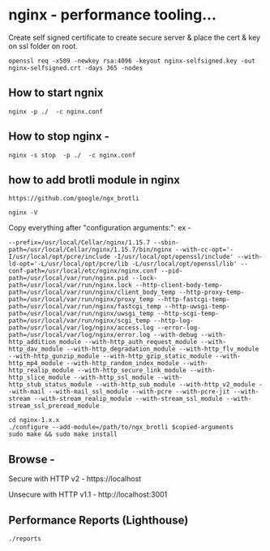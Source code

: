 # nginx - performance tooling...

Create self signed certificate to create secure server & place the cert & key on ssl folder on root.

```
openssl req -x509 -newkey rsa:4096 -keyout nginx-selfsigned.key -out nginx-selfsigned.crt -days 365 -nodes
```

## How to start ngnix

```
nginx -p ./  -c nginx.conf
```

## How to stop nginx -  

```
nginx -s stop  -p ./  -c nginx.conf
```

## how to add brotli module in nginx

```
https://github.com/google/ngx_brotli
```

```
nginx -V
```

Copy everything after "configuration arguments:": ex -

```
--prefix=/usr/local/Cellar/nginx/1.15.7 --sbin-path=/usr/local/Cellar/nginx/1.15.7/bin/nginx --with-cc-opt='-I/usr/local/opt/pcre/include -I/usr/local/opt/openssl/include' --with-ld-opt='-L/usr/local/opt/pcre/lib -L/usr/local/opt/openssl/lib' --conf-path=/usr/local/etc/nginx/nginx.conf --pid-path=/usr/local/var/run/nginx.pid --lock-path=/usr/local/var/run/nginx.lock --http-client-body-temp-path=/usr/local/var/run/nginx/client_body_temp --http-proxy-temp-path=/usr/local/var/run/nginx/proxy_temp --http-fastcgi-temp-path=/usr/local/var/run/nginx/fastcgi_temp --http-uwsgi-temp-path=/usr/local/var/run/nginx/uwsgi_temp --http-scgi-temp-path=/usr/local/var/run/nginx/scgi_temp --http-log-path=/usr/local/var/log/nginx/access.log --error-log-path=/usr/local/var/log/nginx/error.log --with-debug --with-http_addition_module --with-http_auth_request_module --with-http_dav_module --with-http_degradation_module --with-http_flv_module --with-http_gunzip_module --with-http_gzip_static_module --with-http_mp4_module --with-http_random_index_module --with-http_realip_module --with-http_secure_link_module --with-http_slice_module --with-http_ssl_module --with-http_stub_status_module --with-http_sub_module --with-http_v2_module --with-mail --with-mail_ssl_module --with-pcre --with-pcre-jit --with-stream --with-stream_realip_module --with-stream_ssl_module --with-stream_ssl_preread_module
```

```
cd nginx-1.x.x
./configure --add-module=/path/to/ngx_brotli $copied-arguments
sudo make && sudo make install
```

## Browse -

Secure with HTTP v2 - https://localhost

Unsecure with HTTP v1.1 - http://localhost:3001

## Performance Reports (Lighthouse)

```
./reports
```
